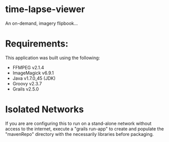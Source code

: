 # time-lapse-viewer
An on-demand, imagery flipbook...

<h1>Requirements:</h1>
This application was built using the following:
<br>
<ul>
	<li>FFMPEG v2.1.4</li>
	<li>ImageMagick v6.9.1</li>
	<li>Java v1.7.0_45 (JDK)</li>
	<li>Groovy v2.3.7</li>
	<li>Grails v2.5.0</li>
</ul>

<h1>Isolated Networks</h1>
If you are are configuring this to run on a stand-alone network without access to the internet, execute a "grails run-app" to create and populate the "mavenRepo" directory with the necessarily libraries before packaging. 
